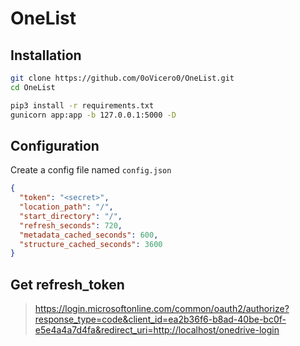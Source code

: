 # OneList

## Installation

```bash
git clone https://github.com/0oVicero0/OneList.git
cd OneList

pip3 install -r requirements.txt
gunicorn app:app -b 127.0.0.1:5000 -D
```

## Configuration

Create a config file named `config.json`

```json
{
  "token": "<secret>",
  "location_path": "/",
  "start_directory": "/",
  "refresh_seconds": 720,
  "metadata_cached_seconds": 600,
  "structure_cached_seconds": 3600
}
```

## Get refresh_token

> https://login.microsoftonline.com/common/oauth2/authorize?response_type=code&client_id=ea2b36f6-b8ad-40be-bc0f-e5e4a4a7d4fa&redirect_uri=http://localhost/onedrive-login
